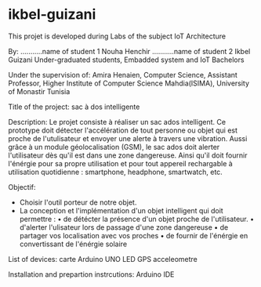 # ikbel-guizani
This projet is developed during Labs of the subject IoT Architecture

By:
...........name of student 1 Nouha Henchir
...........name of student 2 Ikbel Guizani
Under-graduated students, 
Embadded system and IoT Bachelors 



Under the supervision of:
Amira Henaien, 
Computer Science, Assistant Professor,
Higher Institute of Computer Science Mahdia(ISIMA),
University of Monastir Tunisia


Title of the project:
sac à dos intelligente

Description:
Le projet consiste à réaliser un sac ados intelligent. Ce prototype doit détecter l'accélération de tout personne ou objet qui est proche de l'utulisateur et envoyer une alerte à travers une vibration. Aussi grâce à un module géolocalisation (GSM), le sac ados doit alerter l'utilisateur dès qu'il est dans une zone dangereuse. Ainsi qu'il doit fournir l'énérgie pour sa propre utilisation et pour tout appereil rechargable à utilisation quotidienne : smartphone, headphone, smartwatch, etc. 

Objectif:
- Choisir l'outil porteur de notre objet. 
- La conception et l'implémentation d'un objet intelligent qui doit permettre : 
•	de détécter la présence d'un objet  proche de l'utilisateur.
•	d'alerter l'ulisateur lors de passage d'une zone dangereuse 
•	de partager vos localisation avec vos proches
•	de fournir de l'énérgie en convertissant de l'énérgie solaire


List of devices:
carte Arduino UNO
LED
GPS
acceleometre 


Installation and prepartion instrcutions: 
Arduino IDE
